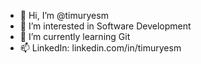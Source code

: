 - 👋 Hi, I’m @timuryesm
- 👀 I’m interested in Software Development
- 🌱 I’m currently learning Git
- 📫 LinkedIn: linkedin.com/in/timuryesm

<!---
timuryesm/timuryesm is a ✨ special ✨ repository because its `README.md` (this file) appears on your GitHub profile.
You can click the Preview link to take a look at your changes.
--->
